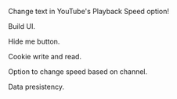 Change text in YouTube's Playback Speed option!

Build UI.

Hide me button.

Cookie write and read.

Option to change speed based on channel.

Data presistency.